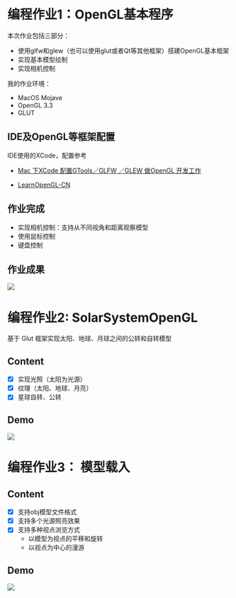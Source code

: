 # 编程作业1：OpenGL基本程序

本次作业包括三部分：
- 使用glfw和glew（也可以使用glut或者Qt等其他框架）搭建OpenGL基本框架
- 实现基本模型绘制
- 实现相机控制

我的作业环境：
- MacOS Mojave
- OpenGL 3.3
- GLUT

## IDE及OpenGL等框架配置

IDE使用的XCode，配置参考
- [Mac 下XCode 配置GTools／GLFW ／GLEW 做OpenGL 开发工作](https://www.jianshu.com/p/25d5fbf792a2)

- [LearnOpenGL-CN](https://learnopengl-cn.github.io/)

## 作业完成
- 实现相机控制：支持从不同视角和距离观察模型
- 使用鼠标控制
- 键盘控制


## 作业成果

![](./project01/project01.gif)


# 编程作业2: SolarSystemOpenGL

基于 Glut 框架实现太阳、地球、月球之间的公转和自转模型

## Content

* [x] 实现光照（太阳为光源）
* [x] 纹理（太阳、地球、月亮）
* [x] 星球自转、公转

## Demo
![](./project02/sun-earth-moon.gif)


# 编程作业3： 模型载入

## Content
* [x] 支持obj模型文件格式
* [x] 支持多个光源照亮效果
* [x] 支持多种视点浏览方式
    - 以模型为视点的平移和旋转
    - 以视点为中心的漫游

## Demo
![](./project03/demo3.gif)


